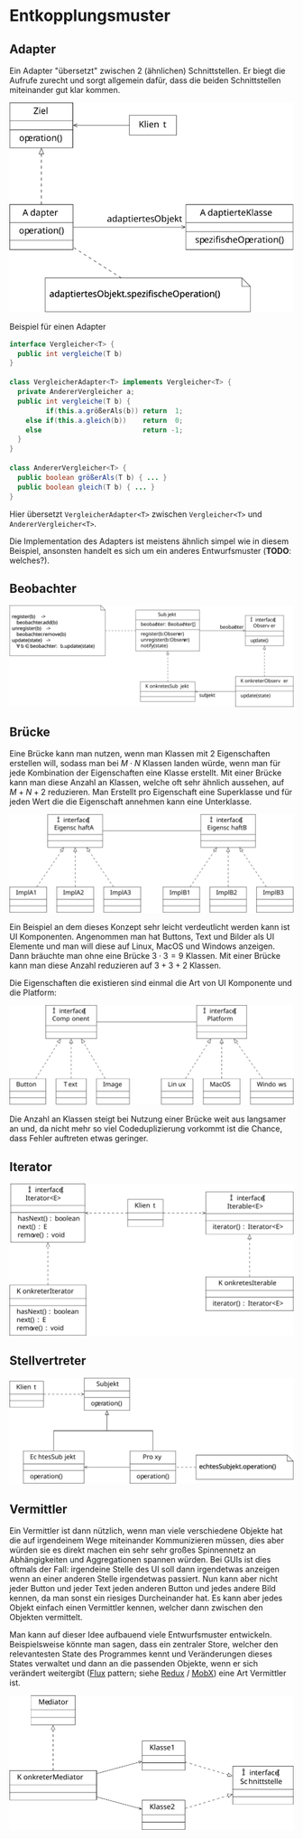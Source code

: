 # Entkopplungsmuster

## Adapter

Ein Adapter "übersetzt" zwischen 2 (ähnlichen) Schnittstellen. Er biegt die Aufrufe zurecht und sorgt
allgemein dafür, dass die beiden Schnittstellen miteinander gut klar kommen.

![Adapter UML Diagramm](../assets/swt/uml/adapter.svg)

Beispiel für einen Adapter

```java
interface Vergleicher<T> {
  public int vergleiche(T b)
}

class VergleicherAdapter<T> implements Vergleicher<T> {
  private AndererVergleicher a;
  public int vergleiche(T b) {
         if(this.a.größerAls(b)) return  1;
    else if(this.a.gleich(b))    return  0;
    else                         return -1;
  }
}

class AndererVergleicher<T> {
  public boolean größerAls(T b) { ... }
  public boolean gleich(T b) { ... }
}
```

Hier übersetzt `VergleicherAdapter<T>` zwischen `Vergleicher<T>` und `AndererVergleicher<T>`.

Die Implementation des Adapters ist meistens ähnlich simpel wie in diesem Beispiel, ansonsten handelt es
sich um ein anderes Entwurfsmuster (**TODO**: welches?).

## Beobachter

![Beobachter UML Diagramm](../assets/swt/uml/observer.svg)

## Brücke

Eine Brücke kann man nutzen, wenn man Klassen mit 2 Eigenschaften erstellen will, sodass man bei $M \cdot N$ Klassen
landen würde, wenn man für jede Kombination der Eigenschaften eine Klasse erstellt. Mit einer Brücke kann man diese
Anzahl an Klassen, welche oft sehr ähnlich aussehen, auf $M + N + 2$ reduzieren. Man Erstellt pro Eigenschaft eine
Superklasse und für jeden Wert die die Eigenschaft annehmen kann eine Unterklasse.

![Brücke UML Diagramm](../assets/swt/uml/bridge.svg)

Ein Beispiel an dem dieses Konzept sehr leicht verdeutlicht werden kann ist UI Komponenten. Angenommen man hat
Buttons, Text und Bilder als UI Elemente und man will diese auf Linux, MacOS und Windows anzeigen. Dann bräuchte man
ohne eine Brücke $3 \cdot 3 = 9$ Klassen. Mit einer Brücke kann man diese Anzahl reduzieren auf $3 + 3 + 2$ Klassen.

Die Eigenschaften die existieren sind einmal die Art von UI Komponente und die Platform:

![Brücke UML Diagramm konkretes Beispiel](../assets/swt/uml/bridge-example.svg)

Die Anzahl an Klassen steigt bei Nutzung einer Brücke weit aus langsamer an und, da nicht mehr so viel Codeduplizierung
vorkommt ist die Chance, dass Fehler auftreten etwas geringer.
 

## Iterator

![Iterator UML Diagramm](../assets/swt/uml/iterator.svg)

## Stellvertreter

![Stellvertreter UML Diagramm](../assets/swt/uml/proxy.svg)

## Vermittler

Ein Vermittler ist dann nützlich, wenn man viele verschiedene Objekte hat die auf irgendeinem Wege miteinander Kommunizieren
müssen, dies aber würden sie es direkt machen ein sehr sehr großes Spinnennetz an Abhängigkeiten und Aggregationen spannen
würden. Bei GUIs ist dies oftmals der Fall: irgendeine Stelle des UI soll dann irgendetwas anzeigen wenn an einer anderen
Stelle irgendetwas passiert. Nun kann aber nicht jeder Button und jeder Text jeden anderen Button und jedes andere Bild kennen,
da man sonst ein riesiges Durcheinander hat. Es kann aber jedes Objekt einfach einen Vermittler kennen, welcher dann zwischen
den Objekten vermittelt.

Man kann auf dieser Idee aufbauend viele Entwurfsmuster entwickeln. Beispielsweise könnte man sagen, dass ein
zentraler Store, welcher den relevantesten State des Programmes kennt und Veränderungen dieses States verwaltet und
dann an die passenden Objekte, wenn er sich verändert weitergibt ([Flux](https://facebook.github.io/flux/docs/in-depth-overview/) pattern; siehe [Redux](https://redux.js.org/) / [MobX](https://mobx.js.org/)) eine Art Vermittler ist.

![Vermittler UML Diagramm](../assets/swt/uml/mediator.svg)

